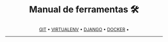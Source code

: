 <h1 align="center"><p>
  Manual de ferramentas 🛠
  </p></h1>



<p align="center">
  <a href="#blush-why">GIT</a> •
  <a href="#dizzy-roadmap">VIRTUALENV</a> •
  <a href="#zap-tech-stack">DJANGO</a> •
  <a href="#handshake-contributing">DOCKER</a> •  
</p>



<hr>

